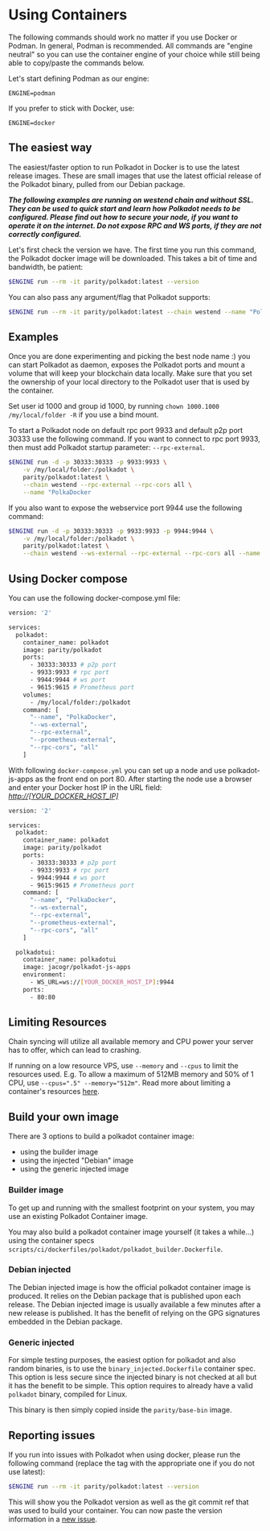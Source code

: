 # Using Containers

The following commands should work no matter if you use Docker or Podman. In general, Podman is recommended. All commands are "engine neutral" so you can use the container engine of your choice while still being able to copy/paste the commands below.

Let's start defining Podman as our engine:
```
ENGINE=podman
```

If you prefer to stick with Docker, use:
```
ENGINE=docker
```

## The easiest way

The easiest/faster option to run Polkadot in Docker is to use the latest release images. These are small images that use the latest official release of the Polkadot binary, pulled from our Debian package.

**_The following examples are running on westend chain and without SSL. They can be used to quick start and learn how Polkadot needs to be configured. Please find out how to secure your node, if you want to operate it on the internet. Do not expose RPC and WS ports, if they are not correctly configured._**

Let's first check the version we have. The first time you run this command, the Polkadot docker image will be downloaded. This takes a bit of time and bandwidth, be patient:

```bash
$ENGINE run --rm -it parity/polkadot:latest --version
```

You can also pass any argument/flag that Polkadot supports:

```bash
$ENGINE run --rm -it parity/polkadot:latest --chain westend --name "PolkaDocker"
```

## Examples

Once you are done experimenting and picking the best node name :) you can start Polkadot as daemon, exposes the Polkadot ports and mount a volume that will keep your blockchain data locally. Make sure that you set the ownership of your local directory to the Polkadot user that is used by the container.

Set user id 1000 and group id 1000, by running `chown 1000.1000 /my/local/folder -R` if you use a bind mount.

To start a Polkadot node on default rpc port 9933 and default p2p port 30333 use the following command. If you want to connect to rpc port 9933, then must add Polkadot startup parameter: `--rpc-external`.

```bash
$ENGINE run -d -p 30333:30333 -p 9933:9933 \
    -v /my/local/folder:/polkadot \
    parity/polkadot:latest \
    --chain westend --rpc-external --rpc-cors all \
    --name "PolkaDocker
```

If you also want to expose the webservice port 9944 use the following command:

```bash
$ENGINE run -d -p 30333:30333 -p 9933:9933 -p 9944:9944 \
    -v /my/local/folder:/polkadot \
    parity/polkadot:latest \
    --chain westend --ws-external --rpc-external --rpc-cors all --name "PolkaDocker"
```

## Using Docker compose

You can use the following docker-compose.yml file:

```bash
version: '2'

services:
  polkadot:
    container_name: polkadot
    image: parity/polkadot
    ports:
      - 30333:30333 # p2p port
      - 9933:9933 # rpc port
      - 9944:9944 # ws port
      - 9615:9615 # Prometheus port
    volumes:
      - /my/local/folder:/polkadot
    command: [
      "--name", "PolkaDocker",
      "--ws-external",
      "--rpc-external",
      "--prometheus-external",
      "--rpc-cors", "all"
    ]
```

With following `docker-compose.yml` you can set up a node and use polkadot-js-apps as the front end on port 80. After starting the node use a browser and enter your Docker host IP in the URL field: _<http://[YOUR_DOCKER_HOST_IP]>_

```bash
version: '2'

services:
  polkadot:
    container_name: polkadot
    image: parity/polkadot
    ports:
      - 30333:30333 # p2p port
      - 9933:9933 # rpc port
      - 9944:9944 # ws port
      - 9615:9615 # Prometheus port
    command: [
      "--name", "PolkaDocker",
      "--ws-external",
      "--rpc-external",
      "--prometheus-external",
      "--rpc-cors", "all"
    ]

  polkadotui:
    container_name: polkadotui
    image: jacogr/polkadot-js-apps
    environment:
      - WS_URL=ws://[YOUR_DOCKER_HOST_IP]:9944
    ports:
      - 80:80
```

## Limiting Resources

Chain syncing will utilize all available memory and CPU power your server has to offer, which can lead to crashing.

If running on a low resource VPS, use `--memory` and `--cpus` to limit the resources used. E.g. To allow a maximum of 512MB memory and 50% of 1 CPU, use `--cpus=".5" --memory="512m"`. Read more about limiting a container's resources [here](https://docs.docker.com/config/containers/resource_constraints).


## Build your own image

There are 3 options to build a polkadot container image:
- using the builder image
- using the injected "Debian" image
- using the generic injected image

### Builder image

To get up and running with the smallest footprint on your system, you may use an existing Polkadot Container image.

You may also build a polkadot container image yourself (it takes a while...) using the container specs `scripts/ci/dockerfiles/polkadot/polkadot_builder.Dockerfile`.

### Debian injected

The Debian injected image is how the official polkadot container image is produced. It relies on the Debian package that is published upon each release. The Debian injected image is usually available a few minutes after a new release is published.
It has the benefit of relying on the GPG signatures embedded in the Debian package.

### Generic injected

For simple testing purposes, the easiest option for polkadot and also random binaries, is to use the `binary_injected.Dockerfile` container spec. This option is less secure since the injected binary is not checked at all but it has the benefit to be simple. This option requires to already have a valid `polkadot` binary, compiled for Linux.

This binary is then simply copied inside the `parity/base-bin` image.

## Reporting issues

If you run into issues with Polkadot when using docker, please run the following command
(replace the tag with the appropriate one if you do not use latest):

```bash
$ENGINE run --rm -it parity/polkadot:latest --version
```

This will show you the Polkadot version as well as the git commit ref that was used to build your container.
You can now paste the version information in a [new issue](https://github.com/paritytech/polkadot/issues/new/choose).
